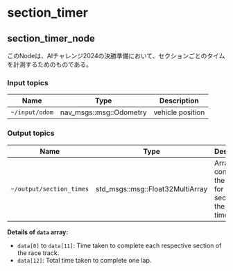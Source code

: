 # section_timer

## section_timer_node

このNodeは、AIチャレンジ2024の決勝準備において、セクションごとのタイムを計測するためのものである。
### Input topics

| Name                      | Type                                       | Description                                                                  |
| ------------------------- | ------------------------------------------ | ---------------------------------------------------------------------------- |
| `~/input/odom`          | nav_msgs::msg::Odometry | vehicle position                                   

### Output topics

| Name                     | Type                    | Description                                        |
| ------------------------ | ----------------------- | -------------------------------------------------- |
| `~/output/section_times` | std_msgs::msg::Float32MultiArray | Array containing the times for each section and the total lap time. |

**Details of `data` array:**
- `data[0]` to `data[11]`: Time taken to complete each respective section of the race track.
- `data[12]`: Total time taken to complete one lap.